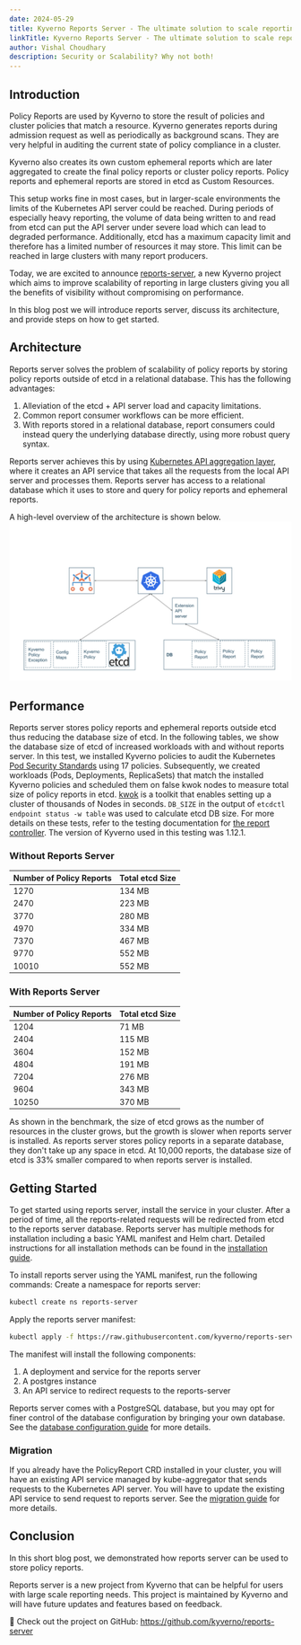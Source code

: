 ```yaml
---
date: 2024-05-29
title: Kyverno Reports Server - The ultimate solution to scale reporting
linkTitle: Kyverno Reports Server - The ultimate solution to scale reporting
author: Vishal Choudhary
description: Security or Scalability? Why not both!
---
```


## Introduction

Policy Reports are used by Kyverno to store the result of policies and cluster policies that match a resource. Kyverno generates reports during admission request as well as periodically as background scans. They are very helpful in auditing the current state of policy compliance in a cluster.

Kyverno also creates its own custom ephemeral reports which are later aggregated to create the final policy reports or cluster policy reports. Policy reports and ephemeral reports are stored in etcd as Custom Resources. 

This setup works fine in most cases, but in larger-scale environments the limits of the Kubernetes API server could be reached. During periods of especially heavy reporting, the volume of data being written to and read from etcd can put the API server under severe load which can lead to degraded performance. Additionally, etcd has a maximum capacity limit and therefore has a limited number of resources it may store. This limit can be reached in large clusters with many report producers.

Today, we are excited to announce [reports-server](https://github.com/kyverno/reports-server), a new Kyverno project which aims to improve scalability of reporting in large clusters giving you all the benefits of visibility without compromising on performance.

In this blog post we will introduce reports server, discuss its architecture, and provide steps on how to get started.

## Architecture

Reports server solves the problem of scalability of policy reports by storing policy reports outside of etcd in a relational database. This has the following advantages:

1. Alleviation of the etcd + API server load and capacity limitations.
2. Common report consumer workflows can be more efficient.
3. With reports stored in a relational database, report consumers could instead query the underlying database directly, using more robust query syntax.

Reports server achieves this by using [Kubernetes API aggregation layer](https://kubernetes.io/docs/concepts/extend-kubernetes/api-extension/apiserver-aggregation/), where it creates an API service that takes all the requests from the local API server and processes them. Reports server has access to a relational database which it uses to store and query for policy reports and ephemeral reports.

A high-level overview of the architecture is shown below.
![Architecture](./architecture.svg)

## Performance

Reports server stores policy reports and ephemeral reports outside etcd thus reducing the database size of etcd. In the following tables, we show the database size of etcd of increased workloads with and without reports server. In this test, we installed Kyverno policies to audit the Kubernetes [Pod Security Standards](https://kubernetes.io/docs/concepts/security/pod-security-standards/) using 17 policies. Subsequently, we created workloads (Pods, Deployments, ReplicaSets) that match the installed Kyverno policies and scheduled them on false kwok nodes to measure total size of policy reports in etcd. [kwok](https://kwok.sigs.k8s.io/) is a toolkit that enables setting up a cluster of thousands of Nodes in seconds. `DB_SIZE` in the output of `etcdctl endpoint status -w table` was used to calculate etcd DB size. For more details on these tests, refer to the testing documentation for [the report controller](https://github.com/kyverno/kyverno/tree/main/docs/perf-testing). The version of Kyverno used in this testing was 1.12.1. 

### Without Reports Server

| Number of Policy Reports | Total etcd Size |
| --------------- | --------------- |
| 1270            | 134 MB          |
| 2470            | 223 MB          |
| 3770            | 280 MB          |
| 4970            | 334 MB          |
| 7370            | 467 MB          |
| 9770            | 552 MB          |
| 10010           | 552 MB          |

### With Reports Server

| Number of Policy Reports | Total etcd Size |
| --------------- | --------------- |
| 1204            | 71 MB           |
| 2404            | 115 MB          |
| 3604            | 152 MB          |
| 4804            | 191 MB          |
| 7204            | 276 MB          |
| 9604            | 343 MB          |
| 10250           | 370 MB          |

As shown in the benchmark, the size of etcd grows as the number of resources in the cluster grows, but the growth is slower when reports server is installed. As reports server stores policy reports in a separate database, they don't take up any space in etcd. At 10,000 reports, the database size of etcd is 33% smaller compared to when reports server is installed.

## Getting Started

To get started using reports server, install the service in your cluster. After a period of time, all the reports-related requests will be redirected from etcd to the reports server database. Reports server has multiple methods for installation including a basic YAML manifest and Helm chart. Detailed instructions for all installation methods can be found in the [installation guide](https://github.com/kyverno/reports-server/blob/main/docs/INSTALL.md).

To install reports server using the YAML manifest, run the following commands:
Create a namespace for reports server:
```bash
kubectl create ns reports-server
```
Apply the reports server manifest:
```bash
kubectl apply -f https://raw.githubusercontent.com/kyverno/reports-server/main/config/install.yaml
```

The manifest will install the following components:
1. A deployment and service for the reports server
2. A postgres instance
3. An API service to redirect requests to the reports-server

Reports server comes with a PostgreSQL database, but you may opt for finer control of the database configuration by bringing your own database. See the [database configuration guide](https://github.com/kyverno/reports-server/blob/main/docs/DBCONFIG.md) for more details.

### Migration

If you already have the PolicyReport CRD installed in your cluster, you will have an existing API service managed by kube-aggregator that sends requests to the Kubernetes API server. You will have to update the existing API service to send request to reports server. See the [migration guide](https://github.com/kyverno/reports-server/blob/main/docs/MIGRATION.md) for more details.

## Conclusion

In this short blog post, we demonstrated how reports server can be used to store policy reports.

Reports server is a new project from Kyverno that can be helpful for users with large scale reporting needs. This project is maintained by Kyverno and will have future updates and features based on feedback.

🔗 Check out the project on GitHub: https://github.com/kyverno/reports-server

